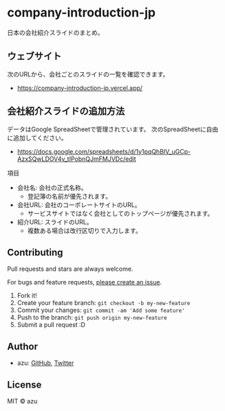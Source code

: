 # company-introduction-jp

日本の会社紹介スライドのまとめ。

## ウェブサイト

次のURLから、会社ごとのスライドの一覧を確認できます。

- <https://company-introduction-jp.vercel.app/>

## 会社紹介スライドの追加方法

データはGoogle SpreadSheetで管理されています。
次のSpreadSheetに自由に追加してください。

- <https://docs.google.com/spreadsheets/d/1y1pqQhBIV_uGCp-AzxSQwLDOV4v_tIPobnQJmFMJVDc/edit>

項目

- 会社名: 会社の正式名称。
  - 登記簿の名前が優先されます。
- 会社URL: 会社のコーポレートサイトのURL。
  - サービスサイトではなく会社としてのトップページが優先されます。
- 紹介URL: スライドのURL。
  - 複数ある場合は改行区切りで入力します。
  
## Contributing

Pull requests and stars are always welcome.

For bugs and feature requests, [please create an issue](https://github.com/azu/company-introduction-jp/issues).

1. Fork it!
2. Create your feature branch: `git checkout -b my-new-feature`
3. Commit your changes: `git commit -am 'Add some feature'`
4. Push to the branch: `git push origin my-new-feature`
5. Submit a pull request :D

## Author

- azu: [GitHub](https://github.com/azu), [Twitter](https://twitter.com/azu_re)

## License

MIT © azu
